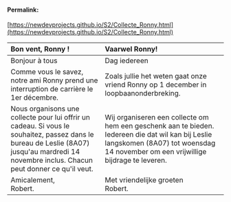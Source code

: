 <link rel="stylesheet" href="https://newdevprojects.github.io/S2/S2.css">

#### Permalink: 
[https://newdevprojects.github.io/S2/Collecte_Ronny.html](https://newdevprojects.github.io/S2/Collecte_Ronny.html)

| Bon vent, Ronny ! | Vaarwel Ronny! |
| :--- | :--- | 
| Bonjour à tous | Dag iedereen |
| Comme vous le savez, notre ami Ronny prend une interruption de carrière le 1er décembre. | Zoals jullie het weten gaat onze vriend Ronny op  1 december  in loopbaanonderbreking. |
|Nous organisons une collecte pour lui offrir un cadeau. Si vous le souhaitez, passez dans le bureau de Leslie (8A07) jusqu'au mardredi 14 novembre inclus. Chacun peut donner ce qu'il veut. | Wij organiseren een collecte om hem een geschenk aan te bieden. Iedereen die dat wil kan bij Leslie langskomen (8A07) tot woensdag 14 november om een vrijwillige bijdrage te leveren. |
| Amicalement,<br>Robert. | Met vriendelijke groeten<br>Robert. |


